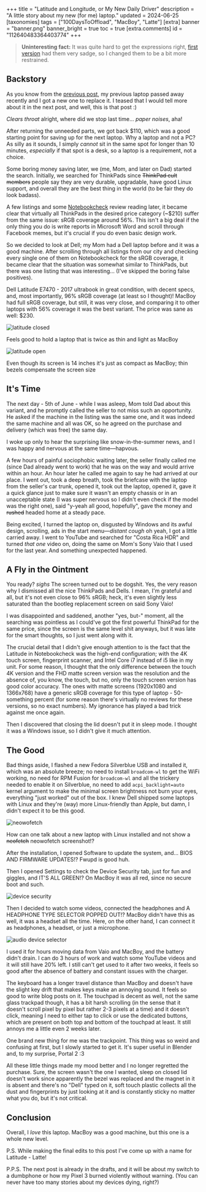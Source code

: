 +++
title = "Latitude and Longitude, or My New Daily Driver"
description = "A little story about my new (for me) laptop."
updated = 2024-06-25
[taxonomies]
tags = ["100DaysToOffload", "MacBoy", "Latte"]
[extra]
banner = "banner.png"
banner_bright = true
toc = true
[extra.comments]
id = "112640483364403774"
+++

> **Uninteresting fact:** It was quite hard to get the expressions right, [first version](https://codeberg.org/daudix/website/src/commit/e39dd708a4d39012ce54f23673cb13460210bc75/content/blog/not-that-latitude/header.png) had them very sadge, so I changed them to be a bit more restrained.

## Backstory

As you know from the [previous post](@/blog/2024-06-11-macboy-chronicles/index.md), my previous laptop passed away recently and I got a new one to replace it. I teased that I would tell more about it in the next post, and well, this is that post :)

*Clears throat* alright, where did we stop last time... *paper noises*, aha!

After returning the unneeded parts, we got back $110, which was a good starting point for saving up for the next laptop. Why a laptop and not a PC? As silly as it sounds, I simply *cannot* sit in the same spot for longer than 10 minutes, *especially* if that spot is a desk, so a laptop is a requirement, not a choice.

Some boring money saving later, we (me, Mom, and later on Dad) started the search. Initially, we searched for ThinkPads since ~~ThinkPad cult members~~ people say they are very durable, upgradable, have good Linux support, and overall they are the best thing in the world (to be fair they do look badass).

A few listings and some [Notebookcheck](https://www.notebookcheck.net) review reading later, it became clear that virtually all ThinkPads in the desired price category (~$210) suffer from the same issue: sRGB coverage around 56%. This isn't a big deal if the only thing you do is write reports in Microsoft Word and scroll through Facebook memes, but it's crucial if you do even basic design work.

So we decided to look at Dell; my Mom had a Dell laptop before and it was a good machine. After scrolling through all listings from our city and checking every single one of them on Notebookcheck for the sRGB coverage, it became clear that the situation was somewhat similar to ThinkPads, but there was one listing that was interesting... (I've skipped the boring false positives).

Dell Latitude E7470 - 2017 ultrabook in great condition, with decent specs, and, most importantly, 96% sRGB coverage (at least so I thought)! MacBoy had full sRGB coverage, but still, it was very close, and comparing it to other laptops with 56% coverage it was the best variant. The price was sane as well: $230.

![latitude closed](latitude-closed.jpg)
<figcaption>Feels good to hold a laptop that is twice as thin and light as MacBoy</figcaption>

![latitude open](latitude-open.jpg)
<figcaption>Even though its screen is 14 inches it's just as compact as MacBoy; thin bezels compensate the screen size</figcaption>

## It's Time

The next day - 5th of June - while I was asleep, Mom told Dad about this variant, and he promptly called the seller to not miss such an opportunity. He asked if the machine in the listing was the same one, and it was indeed the same machine and all was OK, so he agreed on the purchase and delivery (which was free) the same day.

I woke up only to hear the surprising like snow-in-the-summer news, and I was happy and nervous at the same time—hapvous.

A few hours of painful sociophobic waiting later, the seller finally called me (since Dad already went to work) that he was on the way and would arrive within an hour. An hour later he called me again to say he had arrived at our place. I went out, took a deep breath, took the briefcase with the laptop from the seller's car trunk, opened it, took out the laptop, opened it, gave it a quick glance just to make sure it wasn't an empty chassis or in an unacceptable state (I was super nervous so I didn't even check if the model was the right one), said "y-yeah all good, hopefully", gave the money and ~~rushed~~ headed home at a steady pace.

Being excited, I turned the laptop on, disgusted by Windows and its awful design, scrolling, ads in the start menu—*distant cough* oh yeah, I got a little carried away. I went to YouTube and searched for "Costa Rica HDR" and turned *that one* video on, doing the same on Mom's Sony Vaio that I used for the last year. And something unexpected happened.

## A Fly in the Ointment

You ready? *sighs* The screen turned out to be dogshit. Yes, the very reason why I dismissed all the nice ThinkPads and Dells. I mean, I'm grateful and all, but it's not even close to 96% sRGB; heck, it's even slightly less saturated than the bootleg replacement screen on said Sony Vaio!

I was disappointed and saddened, another "yes, but-" moment, all the searching was pointless as I could've got the first powerful ThinkPad for the same price, since the screen is the same level shit anyways, but it was late for the smart thoughts, so I just went along with it.

The crucial detail that I didn't give enough attention to is the fact that the Latitude in Notebookcheck was the high-end configuration; with the 4K touch screen, fingerprint scanner, and Intel Core i7 instead of i5 like in my unit. For some reason, I thought that the only difference between the touch 4K version and the FHD matte screen version was the resolution and the absence of, you know, the touch, but no, only the touch screen version has good color accuracy. The ones with matte screens (1920x1080 and 1366x768) have a generic sRGB coverage for this type of laptop - 50-something percent (for some reason there's virtually no reviews for these versions, so no exact numbers). My ignorance has played a bad trick against me once again.

Then I discovered that closing the lid doesn't put it in sleep mode. I thought it was a Windows issue, so I didn't give it much attention.

## The Good

Bad things aside, I flashed a new Fedora Silverblue USB and installed it, which was an absolute breeze; no need to install `broadcom-wl` to get the WiFi working, no need for RPM Fusion for `broadcom-wl` and all the trickery needed to enable it on Silverblue, no need to add `acpi_backlight=auto` kernel argument to make the minimal screen brightness not burn your eyes, everything "just worked" out of the box. I knew Dell shipped some laptops with Linux and they're (way) more Linux-friendly than Apple, but damn, I didn't expect it to be this good.

![neowofetch](neowofetch.png#transparent)
<figcaption>How can one talk about a new laptop with Linux installed and not show a <del>neofetch</del> neowofetch screenshot!?</figcaption>

After the installation, I opened Software to update the system, and... BIOS AND FIRMWARE UPDATES!? Fwupd is good huh.

Then I opened Settings to check the Device Security tab, just for fun and giggles, and IT'S ALL GREEN!? On MacBoy it was all red, since no secure boot and such.

![device security](device-security.png#transparent)

Then I decided to watch some videos, connected the headphones and A HEADPHONE TYPE SELECTOR POPPED OUT!? MacBoy didn't have this as well, it was a headset all the time. Here, on the other hand, I can connect it as headphones, a headset, or just a microphone.

![audio device selector](audio-device-selector.png)

I used it for hours moving data from Vaio and MacBoy, and the battery didn't drain. I can do 3 hours of work and watch some YouTube videos and it will still have 20% left. I still can't get used to it after two weeks, it feels so good after the absence of battery and constant issues with the charger.

The keyboard has a longer travel distance than MacBoy and doesn't have the slight key drift that makes keys make an annoying sound. It feels so good to write blog posts on it. The touchpad is decent as well, not the same glass trackpad though, it has a bit harsh scrolling (in the sense that it doesn't scroll pixel by pixel but rather 2-3 pixels at a time) and it doesn't click, meaning I need to either tap to click or use the dedicated buttons, which are present on both top and bottom of the touchpad at least. It still annoys me a little even 2 weeks later.

One brand new thing for me was the trackpoint. This thing was so weird and confusing at first, but I slowly started to get it. It's super useful in Blender and, to my surprise, Portal 2 :3

All these little things made my mood better and I no longer regretted the purchase. Sure, the screen wasn't the one I wanted, sleep on closed lid doesn't work since apparently the bezel was replaced and the magnet in it is absent and there's no "Dell" typed on it, soft touch plastic collects all the dust and fingerprints by just looking at it and is constantly sticky no matter what you do, but it's not critical.

## Conclusion

Overall, I *love* this laptop. MacBoy was a good machine, but this one is a whole new level.

P.S. While making the final edits to this post I've come up with a name for Latitude - Latte!

P.P.S. The next post is already in the drafts, and it will be about my switch to a dumbphone or how my Pixel 3 burned violently without warning. (You can never have too many stories about my devices dying, right?)
